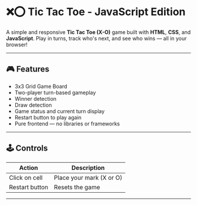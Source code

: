 # ❌⭕ Tic Tac Toe - JavaScript Edition

A simple and responsive **Tic Tac Toe (X-O)** game built with **HTML**, **CSS**, and **JavaScript**. Play in turns, track who's next, and see who wins — all in your browser!

---

## 🎮 Features

- 3x3 Grid Game Board
- Two-player turn-based gameplay
- Winner detection
- Draw detection
- Game status and current turn display
- Restart button to play again
- Pure frontend — no libraries or frameworks

---

## 🕹️ Controls

| Action         | Description                  |
|----------------|------------------------------|
| Click on cell  | Place your mark (X or O)     |
| Restart button | Resets the game              |

---


